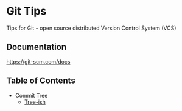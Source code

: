 # Git Tips

Tips for Git - open source distributed Version Control System (VCS)

## Documentation

https://git-scm.com/docs

## Table of Contents

* Commit Tree
    * [Tree-ish](commit-tree/TREE-ISH.md)